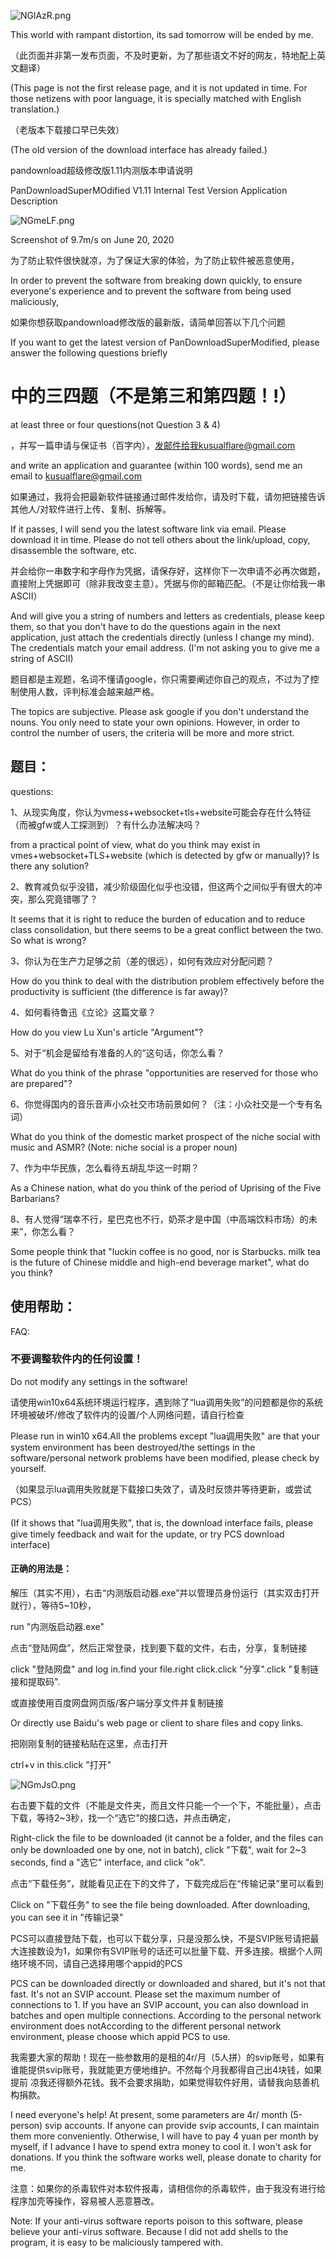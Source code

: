 
![NGlAzR.png](https://s1.ax1x.com/2020/06/22/NGlAzR.png)

This world with rampant distortion, its sad tomorrow will be ended by me.

（此页面并非第一发布页面，不及时更新，为了那些语文不好的网友，特地配上英文翻译）

(This page is not the first release page, and it is not updated in time. For those netizens with poor language, it is specially matched with English translation.)

（老版本下载接口早已失效）

(The old version of the download interface has already failed.)

pandownload超级修改版1.11内测版本申请说明

PanDownloadSuperMOdified V1.11 Internal Test Version Application Description

![NGmeLF.png](https://s1.ax1x.com/2020/06/22/NGmeLF.png)

Screenshot of 9.7m/s on June 20, 2020

为了防止软件很快就凉，为了保证大家的体验，为了防止软件被恶意使用，

In order to prevent the software from breaking down quickly, to ensure everyone's experience and to prevent the software from being used maliciously,

如果你想获取pandownload修改版的最新版，请简单回答以下几个问题

If you want to get the latest version of PanDownloadSuperModified, please answer the following questions briefly

# 中的三四题（不是第三和第四题！!）

at least three or four questions(not Question 3 & 4)

，并写一篇申请与保证书（百字内），发邮件给我kusualflare@gmail.com

 and write an application and guarantee (within 100 words), send me an email to kusualflare@gmail.com

如果通过，我将会把最新软件链接通过邮件发给你，请及时下载，请勿把链接告诉其他人/对软件进行上传、复制、拆解等。

If it passes, I will send you the latest software link via email. Please download it in time. Please do not tell others about the link/upload, copy, disassemble the software, etc.

并会给你一串数字和字母作为凭据，请保存好，这样你下一次申请不必再次做题，直接附上凭据即可（除非我改变主意）。凭据与你的邮箱匹配。（不是让你给我一串ASCII）

And will give you a string of numbers and letters as credentials, please keep them, so that you don't have to do the questions again in the next application, just attach the credentials directly (unless I change my mind). The credentials match your email address. (I'm not asking you to give me a string of ASCII)

题目都是主观题，名词不懂请google，你只需要阐述你自己的观点，不过为了控制使用人数，评判标准会越来越严格。

The topics are subjective. Please ask google if you don't understand the nouns. You only need to state your own opinions. However, in order to control the number of users, the criteria will be more and more strict.

## 题目：

questions:

1、从现实角度，你认为vmess+websocket+tls+website可能会存在什么特征（而被gfw或人工探测到）？有什么办法解决吗？

from a practical point of view, what do you think may exist in vmes+websocket+TLS+website (which is detected by gfw or manually)?  Is there any solution?

2、教育减负似乎没错，减少阶级固化似乎也没错，但这两个之间似乎有很大的冲突，那么究竟错哪了？

It seems that it is right to reduce the burden of education and to reduce class consolidation, but there seems to be a great conflict between the two. So what is wrong?

3、你认为在生产力足够之前（差的很远），如何有效应对分配问题？

How do you think to deal with the distribution problem effectively before the productivity is sufficient (the difference is far away)?

4、如何看待鲁迅《立论》这篇文章？

How do you view Lu Xun's article "Argument"?

5、对于“机会是留给有准备的人的”这句话，你怎么看？

What do you think of the phrase "opportunities are reserved for those who are prepared"?

6、你觉得国内的音乐音声小众社交市场前景如何？（注：小众社交是一个专有名词）

What do you think of the domestic market prospect of the niche social with music and ASMR? (Note: niche social is a proper noun)

7、作为中华民族，怎么看待五胡乱华这一时期？

As a Chinese nation, what do you think of the period of Uprising of the Five Barbarians?

8、有人觉得“瑞幸不行，星巴克也不行，奶茶才是中国（中高端饮料市场）的未来”，你怎么看？

Some people think that "luckin coffee is no good, nor is Starbucks. milk tea is the future of Chinese middle and high-end beverage market", what do you think?

## 使用帮助：

FAQ:

### 不要调整软件内的任何设置！

Do not modify any settings in the software!

请使用win10x64系统环境运行程序，遇到除了“lua调用失败”的问题都是你的系统环境被破坏/修改了软件内的设置/个人网络问题，请自行检查

Please run in win10 x64.All the problems except "lua调用失败" are that your system environment has been destroyed/the settings in the software/personal network problems have been modified, please check by yourself.

（如果显示lua调用失败就是下载接口失效了，请及时反馈并等待更新，或尝试PCS）

(If it shows that "lua调用失败", that is, the download interface fails, please give timely feedback and wait for the update, or try PCS download interface)

#### 正确的用法是：

解压（其实不用），右击“内测版启动器.exe”并以管理员身份运行（其实双击打开就行），等待5~10秒，

run "内测版启动器.exe"

点击“登陆网盘”，然后正常登录，找到要下载的文件，右击，分享，复制链接

click "登陆网盘" and log in.find your file.right click.click "分享".click "复制链接和提取码".

或直接使用百度网盘网页版/客户端分享文件并复制链接

Or directly use Baidu's web page or client to share files and copy links.

把刚刚复制的链接粘贴在这里，点击打开

ctrl+v in this.click "打开"

![NGmJsO.png](https://s1.ax1x.com/2020/06/22/NGmJsO.png)



右击要下载的文件（不能是文件夹，而且文件只能一个一个下，不能批量），点击下载，等待2~3秒，找一个“选它”的接口选，并点击确定，

Right-click the file to be downloaded (it cannot be a folder, and the files can only be downloaded one by one, not in batch), click "下载", wait for 2~3 seconds, find a "选它" interface, and click "ok".

点击“下载任务”，就能看见正在下的文件了，下载完成后在“传输记录”里可以看到

Click on "下载任务" to see the file being downloaded. After downloading, you can see it in "传输记录"

PCS可以直接登陆下载，也可以下载分享，只是没那么快，不是SVIP账号请把最大连接数设为1，如果你有SVIP账号的话还可以批量下载、开多连接。根据个人网络环境不同，请自己选择用哪个appid的PCS

PCS can be downloaded directly or downloaded and shared, but it's not that fast. It's not an SVIP account. Please set the maximum number of connections to 1. If you have an SVIP account, you can also download in batches and open multiple connections.  According to the personal network environment does notAccording to the different personal network environment, please choose which appid PCS to use.

我需要大家的帮助！现在一些参数用的是租的4r/月（5人拼）的svip账号，如果有谁能提供svip账号，我就能更方便地维护。不然每个月我都得自己出4块钱，如果提前
凉我还得额外花钱。我不会要求捐助，如果觉得软件好用，请替我向慈善机构捐款。

I need everyone's help!  At present, some parameters are 4r/ month (5-person) svip accounts. If anyone can provide svip accounts, I can maintain them more conveniently.  Otherwise, I will have to pay 4 yuan per month by myself, if I advance
I have to spend extra money to cool it.  I won't ask for donations. If you think the software works well, please donate to charity for me.

注意：如果你的杀毒软件对本软件报毒，请相信你的杀毒软件，由于我没有进行给程序加壳等操作，容易被人恶意篡改。

Note: If your anti-virus software reports poison to this software, please believe your anti-virus software. Because I did not add shells to the program, it is easy to be maliciously tampered with.

